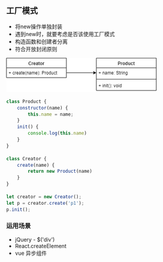 ## 工厂模式
- 将new操作单独封装
- 遇到new时，就要考虑是否该使用工厂模式
- 构造函数和创建者分离
- 符合开放封闭原则

![creator](./images/creator.jpg "creator")

```js
class Product {
    constructor(name) {
        this.name = name;
    }
    init() {
        console.log(this.name)
    }
}

class Creator {
    create(name) {
        return new Product(name)
    }
}

let creator = new Creator();
let p = creator.create('p1');
p.init();
```

### 运用场景
- jQuery - $('div')
- React.createElement
- vue 异步组件